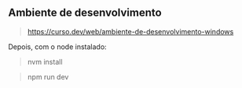 ## Ambiente de desenvolvimento

> https://curso.dev/web/ambiente-de-desenvolvimento-windows

Depois, com o node instalado:

> nvm install

> npm run dev
